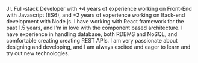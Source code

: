 Jr. Full-stack Developer with +4 years of experience working on Front-End with Javascript (ES6), and +2 years of experience working on Back-end development with Node.js. I have working with React framework for the past 1.5 years, and I’m in love with the component based architecture. I have experience in handling database, both RDBMS and NoSQL, and comfortable creating creating REST APIs. I am very passionate about designing and developing, and I am always excited and eager to learn and try out new technologies. 